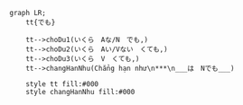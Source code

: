 ﻿```mermaid
graph LR;
	tt{でも}

	tt-->choDu1(いくら　Aな/N　でも,)
	tt-->choDu2(いくら　Aい/Vない　くても,)
	tt-->choDu3(いくら　V　くても,)
	tt-->changHanNhu(Chẳng hạn như\n***\n___は　Nでも___)

	style tt fill:#000
	style changHanNhu fill:#000
```